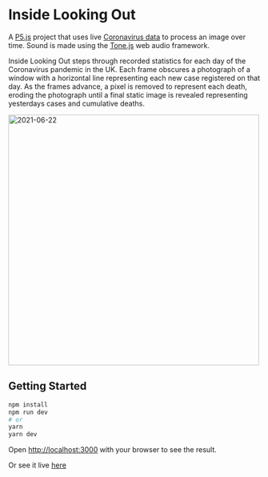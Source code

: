 # Inside Looking Out

A [P5.js](https://p5js.org/) project that uses live [Coronavirus data](https://coronavirus.data.gov.uk/details/developers-guide) to process an image over time. Sound is made using the [Tone.js](https://tonejs.github.io/) web audio framework.

Inside Looking Out steps through recorded statistics for each day of the Coronavirus pandemic in the UK. Each frame obscures a photograph of a window with a horizontal line representing each new case registered on that day. As the frames advance, a pixel is removed to represent each death, eroding the photograph until a final static image is revealed representing yesterdays cases and cumulative deaths.

<img width="501" alt="2021-06-22" src="https://user-images.githubusercontent.com/32434854/123002435-d6b43480-d3a9-11eb-8c41-e8fd305678ff.png">


## Getting Started

```bash
npm install
npm run dev
# or
yarn
yarn dev
```

Open [http://localhost:3000](http://localhost:3000) with your browser to see the result.

Or see it live [here](https://inside-looking-out.vercel.app/)
